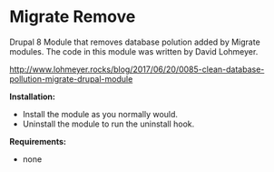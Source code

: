 # Migrate Remove

Drupal 8 Module that removes database polution added by Migrate modules.  The code in
this module was written by David Lohmeyer.

http://www.lohmeyer.rocks/blog/2017/06/20/0085-clean-database-pollution-migrate-drupal-module

**Installation:**

  * Install the module as you normally would.
  * Uninstall the module to run the uninstall hook.

**Requirements:**
  * none
